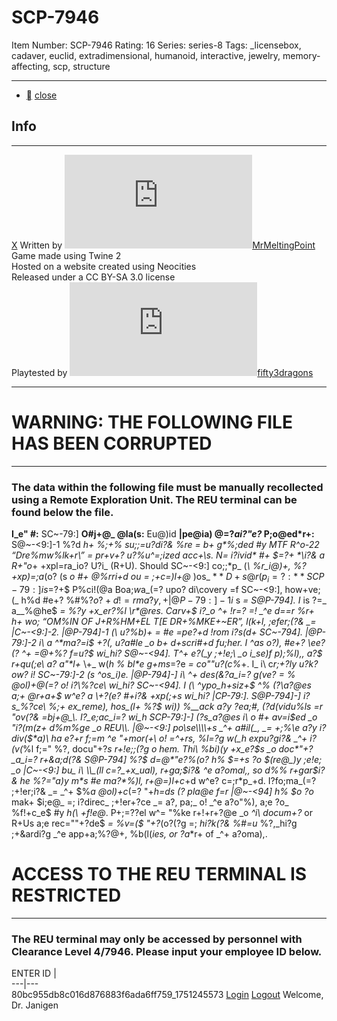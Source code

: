 # SCP-7946
Item Number: SCP-7946
Rating: 16
Series: series-8
Tags: _licensebox, cadaver, euclid, extradimensional, humanoid, interactive, jewelry, memory-affecting, scp, structure

---

  * [](javascript:;)
[close](javascript:;)
## Info
* * *
[X](javascript:;)
Written by [![MrMeltingPoint](https://www.wikidot.com/avatar.php?userid=6002959&amp;size=small&amp;timestamp=1746797566)](http://www.wikidot.com/user:info/mrmeltingpoint)[MrMeltingPoint](http://www.wikidot.com/user:info/mrmeltingpoint)  
Game made using Twine 2  
Hosted on a website created using Neocities  
Released under a CC BY-SA 3.0 license  
Playtested by [![fifty3dragons](https://www.wikidot.com/avatar.php?userid=8939835&amp;size=small&amp;timestamp=1746797566)](http://www.wikidot.com/user:info/fifty3dragons)[fifty3dragons](http://www.wikidot.com/user:info/fifty3dragons)
* * *

# WARNING: THE FOLLOWING FILE HAS BEEN CORRUPTED
* * *
### The data within the following file must be manually recollected using a Remote Exploration Unit. The REU terminal can be found below the file.
**I_e" #:** SC~-79:]
**O#j+@_ @la(s:** Eu@)id
**|pe@ia) @=?_ai?"e?_ P;o@ed*r+\:** S@~-<9:]-1 %?d _h+ %;+% su;;=u?di?& %re _= b+ g*%;ded #y MTF R^o-22 “Dre%mw%lk+r\” _= pr+v+?_ u?%u_^=;ized acc+\s. N= i?$ivid*%)s %;+ _o +?_+r SC~-794] %_ %?, _i"+ f=r %?, ;+%so?. %ll +xp)o;%_i=? of S@P-<94] \^=*l$ #+ $=?+ *\i?& a R+"o_+ +xpl=ra_io? U?i_ (R+U). Should SC~-<9:] co;;*p_ (_\ %r_i@)+, %? +xp)=;a_(o? (s _o #+ @%rri+d ou_ _= ;+c=)l+@_ )os_ $%_a.
**D+s@r(p_i=?:** SCP-79:] is % d(m+?\i=?%l %?="a)y )oc%_+d i? _^+ %b%?$=?+$ P%ci!(@a Boa;$w%)k, [REDA@TED], U?i_ed S_%_+\\. Th+ %;+a was pu;c^a\\+d b, _^e Fo*?$a_(=? upo? di\covery =f SC~-<9:], how+ve; (_ h%d #e+? %#%?$o?+d !=r ma?y ,+%rs p;(or.
|@P-79:]-1 i\ %? =%k d==r i? _he @+?_+r o! Pac(fi@a B=ardwalk _^%_ )ea$s _= S@P-794]. I_ is ?=_ a__%@he$ _= %?y +x_er?%l \\_r*@_*res. Carv+$ i?_o _^+ !r=?_ =! _^e d==r %r+ _h+ wo;$\ “$OM%IN OF J+R%HM+EL T[E DR+%MKE+~ER”, l(k+l, ;efer;(?& _= |C~-<9:]-2. |@P-794]-1 (\ u?%b)+ _= #e =pe?+d !rom i?s(d+ SC~-794].
|@P-79:]-2 i\ a ^*ma?=i$ +?_(_, u?a#le _o b+ d+scri#+d fu;_her. I_ ^as o?), #e+? \ee? (? _^+ =@+%? f=u?$ wi_hi? S@~-<94]. T^+ e?_(_y ;+!e;\ _o i_se)f p)*;%l),, a?$ r+qu(;e\ a? a"*l+_ \\+_ w(_h % bl*e g+ms_=?e _= co""u?(c%_+. I_ i\ c*r;+?_ly u?k?ow? i! SC~-79:]-2 (s ^os_i)e.
|@P-794]-] i\ _^+ des(&?a_i=? g(ve? _= % @ol)+@_(=? o! i?\\_%?ce\ wi_hi? SC~-<94]. I_ (\ ^ypo_h+siz+$ _^%_ (?\\_a?@es a;+ @r+a_+$ w^e? a \\+?_(e?_ #+i?& +xp(;+s wi_hi? |CP-79:]. S@P-794]-] i?s_%?ce\ %;+ ex_reme), hos_(l+ %?$ wi)) %__ack a?y ?ea;#, (?d(vidu%ls =r "ov(?& =bj+@_\\. I?_e;ac_i=? wi_h SCP-79:]-] (?s_a?@es i\ _o #+ av=i$ed _o "i?(m(z+ d%m%ge _o REU\\.
|@~-<9:] po\se\\\\+s _^+ a#il(_, _= +;%\e a?y i?div($*a)\ _ha_ e?_+r f;=m _^e "+mor(+\ o! =_^+rs, %l=?g w(_h expu?gi?& _^+ i?$(v($*%l f;=" %?, docu"+?_s r+!e;;(?g _o _hem. Thi\ %bi)(_y +x_e?$s _o doc*"+?_a_i=? r+&a;d(?& S@P-794] %?$ d=@*"e?_%_(o? _h%_ $=+s ?o_ $(re@_)y ;e!e; _o |C~-<9:] bu_ i\ \\_(ll c=?_+x_ual), r+ga;$i?& _^e a?omal,, so d%_% r+gar$i?& _he %?="a)y m*s_ #e ma?*%)l, r+@=)l+c_+d w^e? c=;r*p_+d.
I?fo;ma_(=? ;+!er;i?& _= _^+ $%_a @ol)+c_(=? "+_h=ds (? pla@e f=r |@~-<94] _h%_ $o ?o_ mak+ $i;e@_ =; i?direc_ ;+!er+?ce _= a?, pa;_ o! _^e a?o"%), a;e ?o_ %f!+c_e$ #y _h(\ +f!e@_. P+;\=??el w^= "%ke r+!+r+?@e _o _^i\ docum+?_ or R+Us a;e rec=""+?de$ _= %v=($ "+?_(o?(?g =; _hi?k(?& %#=u_ %?,_hi?g ;+&ardi?g _^e app+a;%?@+, %b(l(_ies, or ?a_*r+ of _^+ a?oma),.
# ACCESS TO THE REU TERMINAL IS RESTRICTED
* * *
### The REU terminal may only be accessed by personnel with Clearance Level 4/7946. Please input your employee ID below.
  

ENTER ID  |   
---|---  
80bc955db8c016d876883f6ada6ff759_1751245573 
[Login](javascript:;)
[Logout](javascript:;)
Welcome, Dr. Janigen